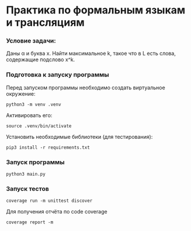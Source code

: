 # Практика по формальным языкам и трансляциям

### Условие задачи:

Даны α и буква x. Найти максимальное k, такое что в L есть слова, содержащие подслово x^k.

### Подготовка к запуску программы

Перед запуском программы необходимо создать виртуальное окружение:

`python3 -m venv .venv`

Активировать его:

`source .venv/bin/activate`

Установить необходимые библиотеки (для тестирования):

`pip3 install -r requirements.txt`

### Запуск программы

`python3 main.py`

### Запуск тестов

`coverage run -m unittest discover`

Для получения отчёта по code coverage

`coverage report -m`
